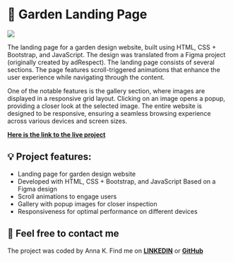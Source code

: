 # 🌻 Garden Landing Page


<img src='https://i.ibb.co/jJRLyHn/giard.png'> 


 The landing page for a garden design website, built using HTML, CSS + Bootstrap, and JavaScript. The design was translated from a Figma project (originally created by adRespect). The landing page consists of several sections. The page features scroll-triggered animations that enhance the user experience while navigating through the content.

One of the notable features is the gallery section, where images are displayed in a responsive grid layout. Clicking on an image opens a popup, providing a closer look at the selected image. The entire website is designed to be responsive, ensuring a seamless browsing experience across various devices and screen sizes.

[**Here is the link to the live project**](https://annakrolikowska.github.io/garden-landingpage/) 


 ## :bulb: Project features:
- Landing page for garden design website
- Developed with HTML, CSS + Bootstrap, and JavaScript
  Based on a Figma design 
- Scroll animations to engage users
- Gallery with popup images for closer inspection
- Responsiveness for optimal performance on different devices


## :envelope_with_arrow: Feel free to contact me
The project was coded by Anna K. Find me on [**LINKEDIN**](https://www.linkedin.com/in/krolikowska-ann/) or [**GitHub**](https://github.com/annakrolikowska)
